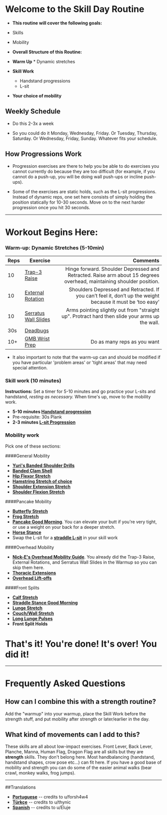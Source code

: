 # Welcome to the Skill Day Routine

* **This routine will cover the following goals:**

 * Skills
 * Mobility

* **Overall Structure of this Routine:**

 * **Warm Up**
       * Dynamic stretches


 * **Skill Work**
     * Handstand progressions
     * L-sit

 * **Your choice of mobility**


## Weekly Schedule

* Do this 2-3x a week

* So you could do it Monday, Wednesday, Friday. Or Tuesday, Thursday, Saturday. Or Wednesday, Friday, Sunday. Whatever fits your schedule.


## How Progressions Work

* Progression exercises are there to help you be able to do exercises you cannot currently do because they are too difficult (for example, if you cannot do a push-up, you will be doing wall push-ups or incline push-ups).

* Some of the exercises are static holds, such as the L-sit progressions. Instead of dynamic reps, one set here consists of simply holding the position statically for 10-30 seconds. Move on to the next harder progression once you hit 30 seconds.

-----------------------------

# Workout Begins Here:

### Warm-up: Dynamic Stretches (5-10min)


|  Reps  | Exercise | Comments |
|:--------|-----------|-------------:|
| 10 |[Trap-3 Raise](https://i2.wp.com/www.nick-e.com/wp-content/uploads/2017/12/2017-12-31-19.36.45.jpg) | Hinge forward. Shoulder Depressed and Retracted. Raise arm about 15 degrees overhead, maintaining shoulder position.  |
| 10 |[External Rotation](https://i0.wp.com/www.nick-e.com/wp-content/uploads/2017/12/2017-12-31-19.21.12.jpg) | Shoulders Depressed and Retracted. If you can’t feel it, don’t up the weight because it must be ‘too easy’ |
| 10 |[Serratus Wall Slides](https://i2.wp.com/www.nick-e.com/wp-content/uploads/2017/12/2017-12-31-20.23.51.jpg)| Arms pointing slightly out from "straight up". Protract hard then slide your arms up the wall. |
|30s| [Deadbugs](http://www.nick-e.com/deadbug/) |
| 10+ | [GMB Wrist Prep](https://www.youtube.com/watch?v=mSZWSQSSEjE) | Do as many reps as you want|


* It also important to note that the warm-up can and should be modified if you have particular 'problem areas' or 'tight areas' that may need special attention. 

### Skill work (10 minutes)

**Instructions:** Set a timer for 5-10 minutes and go practice your L-sits and handstand, *resting as necessary.* When time's up, move to the mobility work.


* **5-10 minutes [Handstand progression](/r/bodyweightfitness/wiki/exercises/handstand)**
 * Pre-requisite: 30s Plank
* **2-3 minutes [L-sit Progression](/r/bodyweightfitness/wiki/exercises/l-sit)**


### Mobility work

Pick one of these sections:

####General Mobility
 * [**Yuri's Banded Shoulder Drills**](https://www.youtube.com/watch?v=zdwEWchSjrI) 
 * [**Banded Clam Shell**](https://www.youtube.com/watch?v=QjKyGqrAaP4)
 * [**Hip Flexor Stretch**](https://www.youtube.com/watch?v=qHwyBHS6MQs)
 * [**Hamstring Stretch of choice**](https://www.youtube.com/watch?v=CrF2iMnn09w&feature=youtu.be)
 * [**Shoulder Extension Stretch**](https://www.youtube.com/watch?v=ihUAbG0e8zw)
 * [**Shoulder Flexion Stretch**](https://www.youtube.com/watch?v=OhhaK3nDbbA)

####Pancake Mobility
 * [**Butterfly Stretch**](https://www.youtube.com/watch?v=OrxjCE_tJ3k)
 * [**Frog Stretch**](https://www.youtube.com/watch?v=_fLRf-S_0gk)
 * [**Pancake Good Morning**](https://www.youtube.com/watch?v=c9EXWHuXAAw). You can elevate your butt if you're very tight, or use a weight on your back for a deeper stretch.
 * [**Horse Stance**](https://www.youtube.com/watch?v=zvOPOuhtczg)
 * Swap the L-sit for a [**straddle L-sit**](https://www.youtube.com/watch?v=F6o417SxU1g) in your skill work

####Overhead Mobility
 * [**Nick-E's Overhead Mobility Guide**](http://www.nick-e.com/overhead-mobility/). You already did the Trap-3 Raise, External Rotations, and Serratus Wall Slides in the Warmup so you can skip them here.
 * [**Thoracic Extensions**](https://www.youtube.com/watch?v=dHKc1wb6ieE&feature=youtu.be)
 * [**Overhead Lift-offs**](https://www.youtube.com/watch?v=KSYfX_NcfBc)

####Front Splits
 * [**Calf Stretch**](https://www.youtube.com/watch?v=0xd5KRCQP-s)
 * [**Straddle Stance Good Morning**](https://www.youtube.com/watch?v=JadgYV2qnsQ)
 * [**Lunge Stretch**](https://www.youtube.com/watch?v=qHwyBHS6MQs)
 * [**Couch/Wall Stretch**](https://www.youtube.com/watch?v=l3ZanLgAxM4)
 * [**Long Lunge Pulses**](https://www.youtube.com/watch?v=efKorH8yzn4)
 * **Front Split Holds**


# That's it! You're done! It's over! You did it!


-------------------------------------

# Frequently Asked Questions

## How can I combine this with a strength routine?

Add the "warmup" into your warmup, place the Skill Work before the strength stuff, and put mobility after strength or later/earlier in the day.

## What kind of movements can I add to this?

These skills are all about low-impact exercises. Front Lever, Back Lever, Planche, Manna, Human Flag, Dragon Flag are all skills but they are **strength** skills. They don't belong here. Most handbalancing (handstand, handstand shapes, crow pose etc...) can fit here. If you have a good base of mobility and strength you can do some of the easier animal walks (bear crawl, monkey walks, frog jumps).

---

##Translations
* **[Portuguese](https://www.reddit.com/r/bodyweightfitness/wiki/kb/skillday_portuguese)** -- credits to u/forsh4w4
* **[Türkçe](https://www.reddit.com/r/bodyweightfitness/wiki/kb/skillday_turkish)** -- credits to u/thynic
* **[Spanish](https://www.reddit.com/r/bodyweightfitness/wiki/kb/skillday_spanish)** -- credits to u/Eluje
